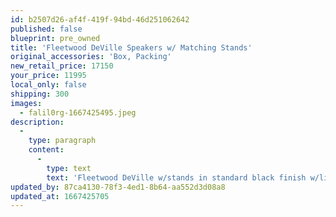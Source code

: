 ```yaml
---
id: b2507d26-af4f-419f-94bd-46d251062642
published: false
blueprint: pre_owned
title: 'Fleetwood DeVille Speakers w/ Matching Stands'
original_accessories: 'Box, Packing'
new_retail_price: 17150
your_price: 11995
local_only: false
shipping: 300
images:
  - falil0rg-1667425495.jpeg
description:
  -
    type: paragraph
    content:
      -
        type: text
        text: 'Fleetwood DeVille w/stands in standard black finish w/light torrefied modified Ash tops, bottoms and horns. Speakers are in excellent condition with original boxes and packing. '
updated_by: 87ca4130-78f3-4ed1-8b64-aa552d3d08a8
updated_at: 1667425705
---
```

